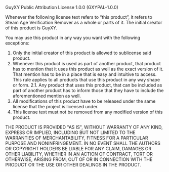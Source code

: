 GuyXY Public Attribution License 1.0.0 (GXYPAL-1.0.0)

Whenever the following license text refers to “this product”, it refers to Steam Age Verification Remover as a whole or parts of it.
The initial creator of this product is GuyXY.

You may use this product in any way you want with the following exceptions:
1.	Only the initial creator of this product is allowed to sublicense said product.
2.	Whenever this product is used as part of another product, that product has to mention that it uses this product as well as the exact version of it. That mention has to be in a place that is easy and intuitive to access. This rule applies to all products that use this product in any way shape or form.
2.1.	Any product that uses this product, that can be included as part of another product has to inform those that they have to include the aforementioned mention as well.
3.	All modifications of this product have to be released under the same license that the project is licensed under.
4.	This license text must not be removed from any modified version of this product.

THE PRODUCT IS PROVIDED "AS IS", WITHOUT WARRANTY OF ANY KIND, EXPRESS OR IMPLIED, INCLUDING BUT NOT LIMITED TO THE WARRANTIES OF MERCHANTABILITY, FITNESS FOR A PARTICULAR PURPOSE AND NONINFRINGEMENT. IN NO EVENT SHALL THE AUTHORS OR COPYRIGHT HOLDERS BE LIABLE FOR ANY CLAIM, DAMAGES OR OTHER LIABILITY, WHETHER IN AN ACTION OF CONTRACT, TORT OR OTHERWISE, ARISING FROM, OUT OF OR IN CONNECTION WITH THE PRODUCT OR THE USE OR OTHER DEALINGS IN THE PRODUCT.
